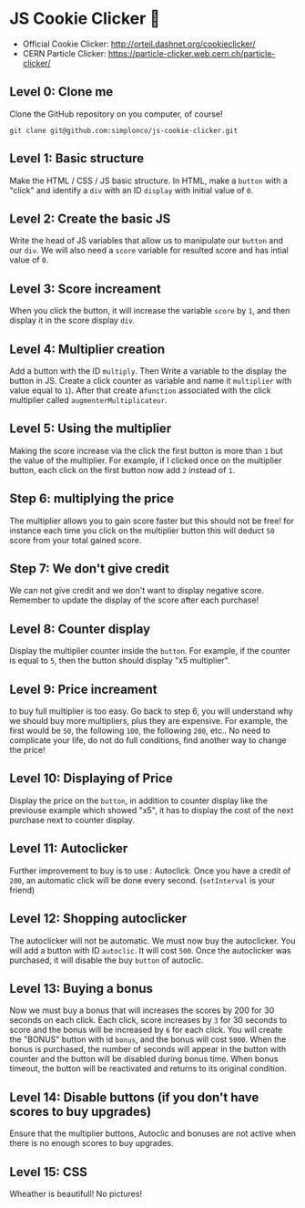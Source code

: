 # JS Cookie Clicker :cookie:

- Official Cookie Clicker: http://orteil.dashnet.org/cookieclicker/
- CERN Particle Clicker: https://particle-clicker.web.cern.ch/particle-clicker/

## Level 0: Clone me
Clone the GitHub repository on you computer, of course!
```shell
git clone git@github.com:simplonco/js-cookie-clicker.git
```

## Level 1: Basic structure
Make the HTML / CSS / JS basic structure. In HTML, make a `button` with a "click" and identify a `div` with an ID `display` with initial value of `0`.

## Level 2: Create the basic JS
Write the head of JS variables that allow us to manipulate our `button` and our `div`. We will also need a `score` variable for resulted score and has intial value of  `0`.

## Level 3: Score increament
When you click the button, it will increase the variable `score` by `1`, and then display it in the score display `div`.

## Level 4: Multiplier creation
Add a button with the ID `multiply`. Then Write a variable to the display the button in JS. Create a click counter as variable and name it  `multiplier` with value equal to `1`). After that create a`function` associated with the click multiplier called `augmenterMultiplicateur`.

## Level 5: Using the multiplier
Making the score increase via the click the first button is more than `1` but the value of the multiplier. For example, if I clicked once on the multiplier button, each click on the first button now add `2` instead of `1`.

## Step 6: multiplying the price
The multiplier allows you to gain score faster but this should not be free! for instance each time you click on the  multiplier button this will deduct `50` score from your total gained score.

## Step 7: We don't give credit
We can not give credit and we don't want to display negative score. Remember to update the display of the score after each purchase!

## Level 8: Counter display
Display the multiplier counter inside the `button`. For example, if the counter is equal to `5`, then the button should display
"x5 multiplier".

## Level 9: Price increament
to buy full multiplier is too easy. Go back to step 6, you will understand why we should buy more multipliers, plus they are expensive.
For example, the first would be `50`, the following `100`, the following `200`, etc.. No need to complicate your life, do not do full conditions, find another way to change the price!

## Level 10: Displaying of Price
Display the price on  the `button`, in addition to counter display like the previouse example which showed  "x5", it has to display the cost of the next purchase next to counter display.

## Level 11: Autoclicker
Further improvement to buy is to use : Autoclick. Once you have a credit of `200`, an automatic click will be  done  every second. (`setInterval` is your friend)

## Level 12: Shopping autoclicker
The autoclicker will not be automatic. We must now buy the autoclicker. You will add a button with ID `autoclic`. It will cost `500`. Once the autoclicker was purchased, it will disable the buy `button` of autoclic.

## Level 13: Buying a bonus
Now we must buy a bonus that will increases the scores by 200  for 30 seconds on each click. Each click, score increases by `3` for 30 seconds to score and the bonus will be increased by `6` for each click.
You will create the "BONUS" button with id `bonus`, and the bonus will cost `5000`. When the bonus is purchased, the number of seconds will appear in the button with counter and the button will be disabled during bonus time. When bonus timeout, the button will be reactivated and returns to its original condition.

## Level 14: Disable buttons (if you don't have scores to buy upgrades)
Ensure that the multiplier buttons, Autoclic and bonuses are not active when there is no enough scores to buy upgrades.

## Level 15: CSS
Wheather is beautifull! No pictures!
